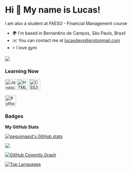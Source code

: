 Hi 👋 My name is Lucas!
==========================

I am also a student at FAESO - Financial Management course

* 🌍  I'm based in Bernardino de Campos, São Paulo, Brazil
* ✉️  You can contact me at [lucasdevs@protonmail.com](mailto:lucasdevs@protonmail.com)
* ⚡  I love gym

<a href="https://www.github.com/lucasbernardodev" target="_blank" rel="noreferrer"><img
src="https://img.shields.io/github/followers/lucasbernardodev?logo=github&style=for-the-badge&color=3382ed&labelColor=171717" /></a>

### Learning Now

<p align="left">

<a href="https://developer.mozilla.org/en-US/docs/Web/JavaScript" target="_blank" rel="noreferrer"><img src="https://raw.githubusercontent.com/danielcranney/readme-generator/main/public/icons/skills/javascript-colored.svg" width="36" height="36" alt="Javascript" /></a>
<a href="https://developer.mozilla.org/en-US/docs/Glossary/HTML5" target="_blank" rel="noreferrer"><img src="https://raw.githubusercontent.com/danielcranney/readme-generator/main/public/icons/skills/html5-colored.svg" width="36" height="36" alt="HTML5" /></a>
<a href="https://www.w3.org/TR/CSS/#css" target="_blank" rel="noreferrer"><img src="https://raw.githubusercontent.com/danielcranney/readme-generator/main/public/icons/skills/css3-colored.svg" width="36" height="36" alt="CSS3" /></a>
</p>
<a href="https://www.python.org/" target="_blank" rel="noreferrer"><img src="https://raw.githubusercontent.com/danielcranney/readme-generator/main/public/icons/skills/python-colored.svg" width="36" height="36" alt="Python" /></a>
</p>

### Badges

<b>My GitHub Stats</b>

<a href="http://www.github.com/lucasbernardodev"><img src="https://github-readme-stats.vercel.app/api?username=lucasbernardodev&show_icons=true&hide=&count_private=true&title_color=3382ed&text_color=ffffff&icon_color=3382ed&bg_color=171717&hide_border=true&show_icons=true" alt="peguimasid's GitHub stats" /></a>

<a href="http://www.github.com/lucasbernardodev"><img src="https://github-readme-streak-stats.herokuapp.com/?user=lucasbernardodev&stroke=ffffff&background=171717&ring=3382ed&fire=3382ed&currStreakNum=ffffff&currStreakLabel=3382ed&sideNums=ffffff&sideLabels=ffffff&dates=ffffff&hide_border=true" /></a>

<a href="http://www.github.com/lucasbernardodev"><img src="https://activity-graph.herokuapp.com/graph?username=lucasbernardodev&bg_color=171717&color=ffffff&line=3382ed&point=ffffff&area_color=171717&area=true&hide_border=true&custom_title=GitHub%20Commits%20Graph" alt="GitHub Commits Graph" /></a>

<a href="https://github.com/lucasbernardodev" align="left"><img src="https://github-readme-stats.vercel.app/api/top-langs/?username=lucasbernardodev&layout=compact&title_color=3382ed&text_color=ffffff&icon_color=3382ed&bg_color=171717&hide_border=true&locale=en&custom_title=Top%20%Languages" alt="Top Languages" /></a>
